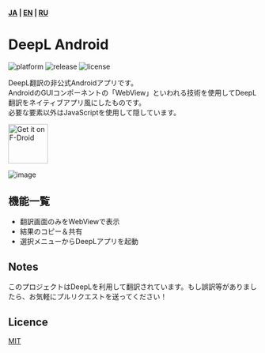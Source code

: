 ####  [JA](https://github.com/sakusaku3939/DeepLAndroid/blob/master/README_JA.md) | [EN](https://github.com/sakusaku3939/DeepLAndroid#readme) | [RU](https://github.com/sakusaku3939/DeepLAndroid/blob/master/README_RU.md)
# DeepL Android
![platform](https://img.shields.io/badge/platform-android-green) ![release](https://img.shields.io/github/v/release/sakusaku3939/DeepLAndroid.svg) ![license](https://img.shields.io/github/license/sakusaku3939/DeepLAndroid)  

DeepL翻訳の非公式Androidアプリです。  
AndroidのGUIコンポーネントの「WebView」といわれる技術を使用してDeepL翻訳をネイティブアプリ風にしたものです。  
必要な要素以外はJavaScriptを使用して隠しています。  

[<img src="https://fdroid.gitlab.io/artwork/badge/get-it-on.png"
    alt="Get it on F-Droid"
    height="80">](https://f-droid.org/packages/com.example.deeplviewer)

![image](https://user-images.githubusercontent.com/53967490/89320092-fe2fdf00-d6bb-11ea-97d6-84fd66f73395.png)

## 機能一覧
- 翻訳画面のみをWebViewで表示
- 結果のコピー＆共有
- 選択メニューからDeepLアプリを起動

## Notes
このプロジェクトはDeepLを利用して翻訳されています。もし誤訳等がありましたら、お気軽にプルリクエストを送ってください！

## Licence
[MIT](https://github.com/sakusaku3939/DeepLAndroid/blob/master/LICENSE)
